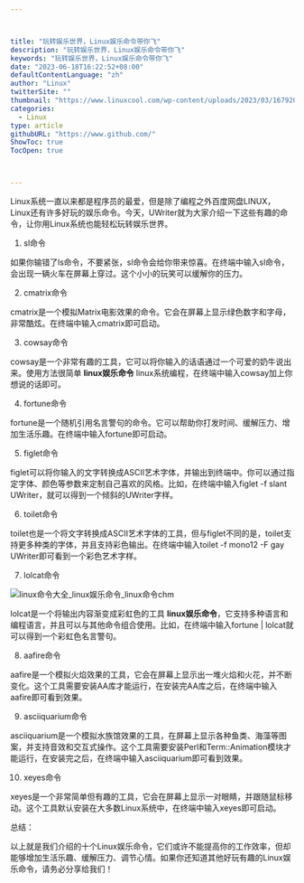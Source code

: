 ```yaml
---



title: "玩转娱乐世界，Linux娱乐命令带你飞"
description: "玩转娱乐世界，Linux娱乐命令带你飞"
keywords: "玩转娱乐世界，Linux娱乐命令带你飞"
date: "2023-06-18T16:22:52+08:00"
defaultContentLanguage: "zh"
author: "Linux"
twitterSite: ""
thumbnail: "https://www.linuxcool.com/wp-content/uploads/2023/03/1679205816667_1.jpg"
categories:
  - Linux
type: article
githubURL: "https://www.github.com/"
ShowToc: true
TocOpen: true



---
```


Linux系统一直以来都是程序员的最爱，但是除了编程之外百度网盘LINUX，Linux还有许多好玩的娱乐命令。今天，UWriter就为大家介绍一下这些有趣的命令，让你用Linux系统也能轻松玩转娱乐世界。

1. sl命令

如果你输错了ls命令，不要紧张，sl命令会给你带来惊喜。在终端中输入sl命令，会出现一辆火车在屏幕上穿过。这个小小的玩笑可以缓解你的压力。

2. cmatrix命令

cmatrix是一个模拟Matrix电影效果的命令。它会在屏幕上显示绿色数字和字母，非常酷炫。在终端中输入cmatrix即可启动。

3. cowsay命令

cowsay是一个非常有趣的工具，它可以将你输入的话语通过一个可爱的奶牛说出来。使用方法很简单 **linux娱乐命令** linux系统编程，在终端中输入cowsay加上你想说的话即可。

4. fortune命令

fortune是一个随机引用名言警句的命令。它可以帮助你打发时间、缓解压力、增加生活乐趣。在终端中输入fortune即可启动。

5. figlet命令

figlet可以将你输入的文字转换成ASCII艺术字体，并输出到终端中。你可以通过指定字体、颜色等参数来定制自己喜欢的风格。比如，在终端中输入figlet -f slant UWriter，就可以得到一个倾斜的UWriter字样。

6. toilet命令

toilet也是一个将文字转换成ASCII艺术字体的工具，但与figlet不同的是，toilet支持更多种类的字体，并且支持彩色输出。在终端中输入toilet -f mono12 -F gay UWriter即可看到一个彩色艺术字样。

7. lolcat命令

![linux命令大全_linux娱乐命令_linux命令chm](https://www.linuxcool.com/wp-content/uploads/2023/03/1679205816667_1.jpg)

lolcat是一个将输出内容渐变成彩虹色的工具 **linux娱乐命令**，它支持多种语言和编程语言，并且可以与其他命令组合使用。比如，在终端中输入fortune | lolcat就可以得到一个彩虹色名言警句。

8. aafire命令

aafire是一个模拟火焰效果的工具，它会在屏幕上显示出一堆火焰和火花，并不断变化。这个工具需要安装AA库才能运行，在安装完AA库之后，在终端中输入aafire即可看到效果。

9. asciiquarium命令

asciiquarium是一个模拟水族馆效果的工具，在屏幕上显示各种鱼类、海藻等图案，并支持音效和交互式操作。这个工具需要安装Perl和Term::Animation模块才能运行，在安装完之后，在终端中输入asciiquarium即可看到效果。

10. xeyes命令

xeyes是一个非常简单但有趣的工具，它会在屏幕上显示一对眼睛，并跟随鼠标移动。这个工具默认安装在大多数Linux系统中，在终端中输入xeyes即可启动。

总结：

以上就是我们介绍的十个Linux娱乐命令，它们或许不能提高你的工作效率，但却能够增加生活乐趣、缓解压力、调节心情。如果你还知道其他好玩有趣的Linux娱乐命令，请务必分享给我们！